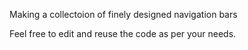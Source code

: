 Making a collectoion of finely designed navigation bars

Feel free to edit and reuse the code as per your needs.
